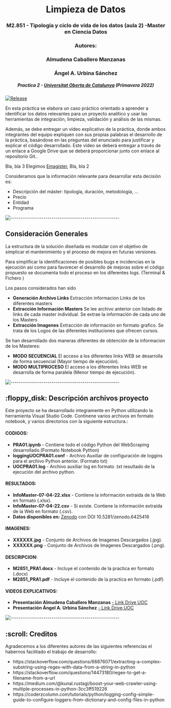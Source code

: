 <h1 align="center"> Limpieza de Datos </h1>
<h3 align="center"> M2.851 - Tipología y ciclo de vida de los datos (aula 2) -Master en Ciencia Datos </h3>
<h3 align="center"> Autores: </h3>
<h3 align="center"> Almudena Caballero Manzanas </h3>
<h3 align="center"> Ángel A. Urbina Sánchez </h3>
<h5 align="center"> Practica 2 - <a href="https://www.uoc.edu/">Universitat Oberta de Catalunya</a> (Primavera 2022) </h5>

[![Release](https://img.shields.io/github/release/vhesener/Closures.svg?style=plastic&colorB=68B7EB)]()

<p>En esta práctica se elabora un caso práctico orientado a aprender a identificar los datos
relevantes para un proyecto analítico y usar las herramientas de integración, limpieza, validación
y análisis de las mismas.</p>
<p>Además, se debe entregar un vídeo explicativo de la práctica, donde ambos integrantes del
equipo expliquen con sus propias palabras el desarrollo de la práctica, basándose en las
preguntas del enunciado para justificar y explicar el código desarrollado. Este vídeo se deberá
entregar a través de un enlace a Google Drive que se deberá proporcionar junto con enlace al
repositorio Git.</b>.</p>
<p> Bla, bla 3
Elegimos <a href=https://www.emagister.com>Emagister</a>, Bla, bla 2 </p>
<p>Consideramos que la información relevante para desarrollar esta decisión es:<p>
<ul>
    <li> Descripción del máster: tipología, duración, metodología, …</li>
    <li> Precio</li>
    <li> Entidad</li>
    <li> Programa</li>
</ul>

![-----------------------------------------------------](https://raw.githubusercontent.com/andreasbm/readme/master/assets/lines/rainbow.png)

<h2> Consideración Generales</h2>
<p> La estructura de la solución diseñada es modular con el objetivo de simplicar el mantenimiento y el proceso de mejora en futuras versiones.</p>
<p> Para simplificar la identificaciones de posibles bugs e incidencias en la ejecución asi como para favorecer el desarrollo de mejoras sobre el código propuesto se documenta todo el proceso en los diferentes logs. (Terminal & Fichero )</p>
<p> Los pasos considerados han sido</p>
<ul>
    <li><b>Generación Archivo Links</b> Extracción informacion Links de los diferentes masters</li>
    <li><b>Extracción Información Masters</b> Se lee archivo anterior con listado de links de cada master individual. Se extrae la información de cada uno de los Masters</li>
    <li><b>Extracción Imagenes</b> Extracción de información en formato grafico. Se trata de los Logos de las diferentes instituciones que ofrecen cursos.</li>
</ul>

<p> Se han desarrollado dos maneras diferentes de obtención de la informacion de los Masteres:</p>
<ul>
    <li><b>MODO SECUENCIAL</b> El acceso a los diferentes links WEB se desarrolla de forma secuencial (Mayor tiempo de ejecución).</li>
    <li><b>MODO MULTIPROCESO</b> El acceso a los diferentes links WEB se desarrolla de forma paralela (Menor tiempo de ejecución).</li>
</ul>

![-----------------------------------------------------](https://raw.githubusercontent.com/andreasbm/readme/master/assets/lines/rainbow.png)

<h2> :floppy_disk: Descripción archivos proyecto</h2>

<p>Este proyecto se ha desarrollado integramente en Python utilizando la herramienta Visual Studio Code. Continene varios archivos en formato notebook, y varios directorios con la siguiente estructura.:</p>
<h4>CODIGOS:</h4>
<ul>
  <li><b>PRA01.ipynb</b> - Contiene todo el código Python del WebScraping desarrollado.(Formato Notebook Python)</li>
  <li><b>loggingUOCPRA01.conf</b> - Archivo Auxiliar de configuración de loggins para el archivo Python anterior. (Formato txt)</li>
  <li><b>UOCPRA01.log</b> - Archivo auxiliar log en formato .txt resultado de la ejecución del archivo python.</li>
</ul>

<h4>RESULTADOS:</h4>
<ul>
  <li><b>InfoMaster-07-04-22.xlsx</b> - Contiene la información extraida de la Web en formato (.xlsx).</li>
  <li><b>InfoMaster-07-04-22.csv</b> - Si existe. Contiene la información extraida de la Web en formato (.csv).</li>
    <li><b>Datos disponibles en: </b> <a href= https://zenodo.org/record/6425416#.YlBHLchBxPY>Zenodo</a> con DOI 10.5281/zenodo.6425416</li>
</ul>

<h4>IMAGENES:</h4>
<ul>
  <li><b>XXXXXX.jpg</b> - Conjunto de Archivos de Imagenes Descargados (.jpg).</li>
  <li><b>XXXXXX.png</b> - Conjunto de Archivos de Imagenes Descargados (.png).</li>
</ul>

<h4>DESCRIPCION:</h4>
<ul>
  <li><b>M2851_PRA1.docx</b> - Incluye el contenido de la practica en formato (.docx)</li>
  <li><b>M2851_PRA1.pdf</b> - Incluye el contenido de la practica en formato (.pdf)</li>
</ul>

<h4>VIDEOS EXPLICATIVOS:</h4>
<ul>
  <li><b>Presentación Almudena Caballero Manzanas</b> <a href= https://drive.google.com/file/d/1yzYDhucSoljTRzljLoGkDkt15mEl1Q5v/view?usp=sharing >  - Link Drive UOC</li></a> 
  <li><b>Presentación Ángel A. Urbina Sánchez</b> <a href= https://drive.google.com/file/d/1Da2KcpkXvfB_MXrfnwwuIWv0LuGIu-rn/view?usp=sharing > - Link Drive UOC</a> </li>
</ul>

![-----------------------------------------------------](https://raw.githubusercontent.com/andreasbm/readme/master/assets/lines/rainbow.png)

<!-- CREDITS -->
<h2 id="credits"> :scroll: Creditos</h2>

Agradecemos a los diferentes autores de las siguientes referencias el habernos facilitado el trabajo de desarrollo:

<ul>
  <li>https://stackoverflow.com/questions/66876071/extracting-a-complex-substring-using-regex-with-data-from-a-string-in-python</li>
  <li>https://stackoverflow.com/questions/14473180/regex-to-get-a-filename-from-a-url</li>
  <li>https://medium.com/@kunal.rustagi/boost-your-web-crawler-using-multiple-processes-in-python-3cc3ff519226</li>
  <li>https://coderzcolumn.com/tutorials/python/logging-config-simple-guide-to-configure-loggers-from-dictionary-and-config-files-in-python</li>
</ul>

